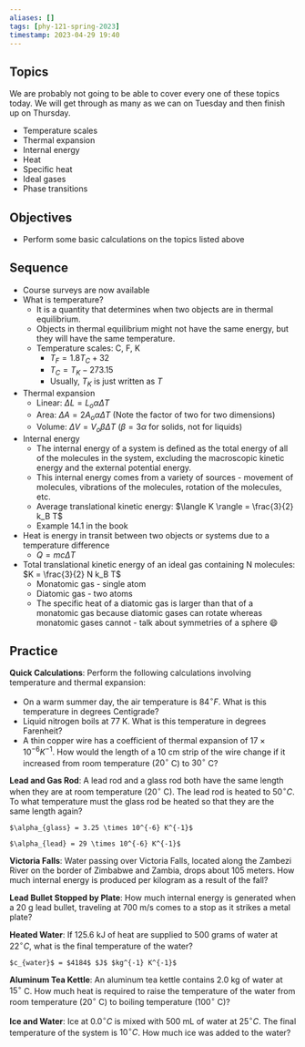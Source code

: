 ```yaml
---
aliases: []
tags: [phy-121-spring-2023]
timestamp: 2023-04-29 19:40
---
```

## Topics

We are probably not going to be able to cover every one of these topics today. We will get through as many as we can on Tuesday and then finish up on Thursday.

* Temperature scales
* Thermal expansion
* Internal energy
* Heat
* Specific heat
* Ideal gases
* Phase transitions

## Objectives

* Perform some basic calculations on the topics listed above

## Sequence

* Course surveys are now available
* What is temperature?
	* It is a quantity that determines when two objects are in thermal equilibrium.
	* Objects in thermal equilibrium might not have the same energy, but they will have the same temperature.
	* Temperature scales: C, F, K
		* $T_F = 1.8 T_C + 32$
		* $T_C = T_K - 273.15$
		* Usually, $T_K$ is just written as $T$
* Thermal expansion
	* Linear: $\Delta L = L_o \alpha \Delta T$
	* Area: $\Delta A = 2 A_o \alpha \Delta T$ (Note the factor of two for two dimensions)
	* Volume: $\Delta V = V_o \beta \Delta T$ ($\beta = 3\alpha$ for solids, not for liquids)
* Internal energy
	* The internal energy of a system is defined as the total energy of all of the molecules in the system, excluding the macroscopic kinetic energy and the external potential energy.
	* This internal energy comes from a variety of sources - movement of molecules, vibrations of the molecules, rotation of the molecules, etc.
	* Average translational kinetic energy: $\langle K \rangle = \frac{3}{2} k_B T$
	* Example 14.1 in the book
* Heat is energy in transit between two objects or systems due to a temperature difference
	* $Q = mc \Delta T$
* Total translational kinetic energy of an ideal gas containing N molecules: $K = \frac{3}{2} N k_B T$
	* Monatomic gas - single atom
	* Diatomic gas - two atoms
	* The specific heat of a diatomic gas is larger than that of a monatomic gas because diatomic gases can rotate whereas monatomic gases cannot - talk about symmetries of a sphere 😄

## Practice

**Quick Calculations**: Perform the following calculations involving temperature and thermal expansion:
* On a warm summer day, the air temperature is $84^\circ F$. What is this temperature in degrees Centigrade?
* Liquid nitrogen boils at 77 K. What is this temperature in degrees Farenheit?
* A thin copper wire has a coefficient of thermal expansion of $17 \times 10^{-6} K^{-1}$. How would the length of a 10 cm strip of the wire change if it increased from room temperature ($20^\circ$ C) to $30^\circ$ C?

**Lead and Gas Rod**: A lead rod and a glass rod both have the same length when they are at room temperature ($20^\circ$ C). The lead rod is heated to $50^\circ C$. To what temperature must the glass rod be heated so that they are the same length again?

```ad-info
$\alpha_{glass} = 3.25 \times 10^{-6} K^{-1}$

$\alpha_{lead} = 29 \times 10^{-6} K^{-1}$
```

**Victoria Falls**: Water passing over Victoria Falls, located along the Zambezi River on the border of Zimbabwe and Zambia, drops about 105 meters. How much internal energy is produced per kilogram as a result of the fall?

**Lead Bullet Stopped by Plate**: How much internal energy is generated when a 20 g lead bullet, traveling at 700 m/s comes to a stop as it strikes a metal plate?

**Heated Water**: If 125.6 kJ of heat are supplied to 500 grams of water at $22^\circ C$, what is the final temperature of the water?

```ad-info
$c_{water}$ = $4184$ $J$ $kg^{-1} K^{-1}$
```

**Aluminum Tea Kettle**: An aluminum tea kettle contains 2.0 kg of water at $15^\circ$ C. How much heat is required to raise the temperature of the water from room temperature ($20^\circ$ C) to boiling temperature ($100^\circ$ C)?

**Ice and Water**: Ice at $0.0^\circ C$ is mixed with 500 mL of water at $25^\circ C$. The final temperature of the system is $10^\circ C$. How much ice was added to the water?